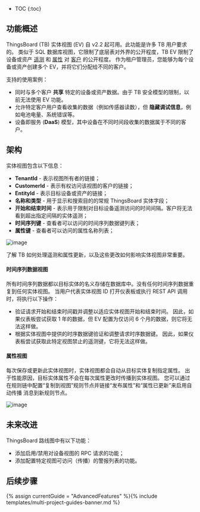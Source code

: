 * TOC
{:toc}

## 功能概述

ThingsBoard (TB) 实体视图 (EV) 自 v2.2 起可用。此功能是许多 TB 用户要求的。
类似于 SQL 数据库视图，它限制了底层表对外界的公开程度，TB EV 限制了设备或资产 [遥测](/docs/{{docsPrefix}}user-guide/telemetry/) 和 [属性](/docs/{{docsPrefix}}user-guide/attributes/) 对 [客户](/docs/{{docsPrefix}}user-guide/ui/customers/) 的公开程度。
作为租户管理员，您能够为每个设备或资产创建多个 EV，并将它们分配给不同的客户。

支持的使用案例：

- 同时与多个客户 **共享** 特定的设备或资产数据。由于 TB 安全模型的限制，以前无法使用 EV 功能。
- 允许特定客户用户查看收集的数据（例如传感器读数），但 **隐藏调试信息**，例如电池电量、系统错误等。
- 设备即服务 (**DaaS**) 模型，其中设备在不同时间段收集的数据属于不同的客户。

## 架构

实体视图包含以下信息：

- **TenantId** - 表示视图所有者的链接；
- **CustomerId** - 表示有权访问该视图的客户的链接；
- **EntityId** - 表示目标设备或资产的链接；
- **名称和类型** - 用于显示和搜索目的的常规 ThingsBoard 实体字段；
- **开始和结束时间** - 表示用于限制对目标设备遥测访问的时间间隔。客户将无法看到超出指定间隔的实体遥测；
- **时间序列键** - 查看者可以访问的时间序列数据键列表；
- **属性键** - 查看者可以访问的属性名称列表；

![image](/images/user-guide/entity-views/new-entity-view.png)

了解 TB 如何处理遥测和属性更新，以及这些更改如何影响实体视图非常重要。

#### 时间序列数据视图

所有时间序列数据都以目标实体的名义存储在数据库中。没有任何时间序列数据重复到任何实体视图。
当用户代表实体视图 ID 打开仪表板或执行 REST API 调用时，将执行以下操作：

- 验证请求开始和结束时间戳并调整以适应实体视图开始和结束时间。
因此，如果仪表板尝试获取 1 年的数据，但 EV 配置为仅访问 6 个月的数据，则它将无法这样做。
- 根据实体视图中提供的时序数据键验证和调整请求时序数据键。
因此，如果仪表板尝试获取此特定视图禁止的遥测键，它将无法这样做。

#### 属性视图

每次保存或更新此实体视图时，实体视图都会自动从目标实体复制指定属性。
出于性能原因，目标实体属性不会在每次属性更改时传播到实体视图。
您可以通过在规则链中配置“复制到视图”规则节点并链接“发布属性”和“属性已更新”来启用自动传播
消息到新规则节点。

![image](/images/user-guide/entity-views/rule-chain.png)

## 未来改进

ThingsBoard 路线图中有以下功能：

- 添加启用/禁用对设备视图的 RPC 请求的功能；
- 添加配置特定视图可访问（传播）的警报列表的功能。

## 后续步骤

{% assign currentGuide = "AdvancedFeatures" %}{% include templates/multi-project-guides-banner.md %}